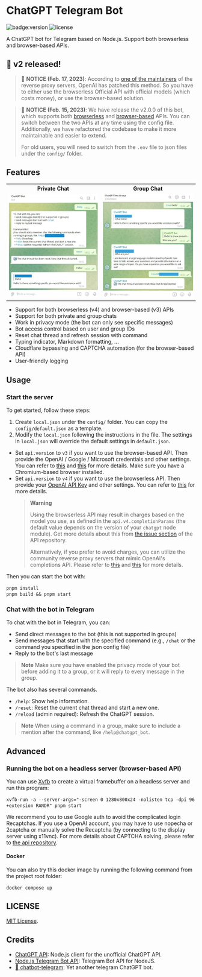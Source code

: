 # ChatGPT Telegram Bot

![badge:version](https://img.shields.io/badge/version-2.0.0-brightgreen)
![license](https://img.shields.io/badge/license-MIT-green)

A ChatGPT bot for Telegram based on Node.js. Support both browserless and browser-based APIs.

## 🎉 v2 released!

> 🔔 **NOTICE (Feb. 17, 2023)**: According to [one of the maintainers](https://github.com/waylaidwanderer/node-chatgpt-api#updates) of the reverse proxy servers, OpenAI has patched this method. So you have to either use the browserless Official API with official models (which costs money), or use the browser-based solution.

> 🔔 **NOTICE (Feb. 15, 2023)**: We have release the v2.0.0 of this bot, which supports both [browserless](https://github.com/transitive-bullshit/chatgpt-api) and [browser-based](https://github.com/transitive-bullshit/chatgpt-api/tree/v3) APIs. You can switch between the two APIs at any time using the config file. Additionally, we have refactored the codebase to make it more maintainable and easier to extend.
>
> For old users, you will need to switch from the `.env` file to json files under the `config/` folder.


## Features

<table>
  <tr>
    <th>Private Chat</th>
    <th>Group Chat</th>
  </tr>
  <tr>
    <td><img src="./assets/private_chat.jpg" /></td>
    <td><img src="./assets/group_chat.jpg" /></td>
  </tr>
</table>

- Support for both browserless (v4) and browser-based (v3) APIs
- Support for both private and group chats
- Work in privacy mode (the bot can only see specific messages)
- Bot access control based on user and group IDs
- Reset chat thread and refresh session with command
- Typing indicator, Markdown formatting, ...
- Cloudflare bypassing and CAPTCHA automation (for the browser-based API)
- User-friendly logging

## Usage

### Start the server

To get started, follow these steps:

1. Create `local.json` under the `config/` folder. You can copy the `config/default.json` as a template.
2. Modify the `local.json` following the instructions in the file. The settings in `local.json` will override the default settings in `default.json`.
  - Set `api.version` to `v3` if you want to use the browser-based API. Then provide the OpenAI / Google / Microsoft credentials and other settings. You can refer to [this](https://github.com/transitive-bullshit/chatgpt-api/tree/v3#authentication) and [this](https://github.com/transitive-bullshit/chatgpt-api/blob/v3/docs/classes/ChatGPTAPIBrowser.md#parameters) for more details. Make sure you have a Chromium-based browser installed.
  - Set `api.version` to `v4` if you want to use the browserless API. Then provide your [OpenAI API Key](https://platform.openai.com/overview) and other settings. You can refer to [this](https://github.com/transitive-bullshit/chatgpt-api/blob/main/docs/classes/ChatGPTAPI.md#parameters) for more details.
    > **Warning**
    >
    > Using the browserless API may result in charges based on the model you use, as defined in the `api.v4.completionParams` (the default value depends on the version of your `chatgpt` node module). Get more details about this from [the issue section](https://github.com/transitive-bullshit/chatgpt-api/issues) of the API repository.
    >
    > Alternatively, if you prefer to avoid charges, you can utilize the community reverse proxy servers that mimic OpenAI's completions API. Please refer to [this](https://github.com/transitive-bullshit/chatgpt-api/blob/main/demos/demo-reverse-proxy.ts) and [this](https://github.com/waylaidwanderer/node-chatgpt-api#using-a-reverse-proxy) for more details.

Then you can start the bot with:

```shell
pnpm install
pnpm build && pnpm start
```

### Chat with the bot in Telegram

To chat with the bot in Telegram, you can:

- Send direct messages to the bot (this is not supported in groups)
- Send messages that start with the specified command (e.g., `/chat` or the command you specified in the json config file)
- Reply to the bot's last message

> **Note** Make sure you have enabled the privacy mode of your bot before adding it to a group, or it will reply to every message in the group.

The bot also has several commands.

- `/help`: Show help information.
- `/reset`: Reset the current chat thread and start a new one.
- `/reload` (admin required): Refresh the ChatGPT session.

> **Note** When using a command in a group, make sure to include a mention after the command, like `/help@chatgpt_bot`.


## Advanced

### Running the bot on a headless server (browser-based API)

You can use [Xvfb](https://www.x.org/releases/X11R7.6/doc/man/man1/Xvfb.1.xhtml) to create a virtual framebuffer on a headless server and run this program:

```shell
xvfb-run -a --server-args="-screen 0 1280x800x24 -nolisten tcp -dpi 96 +extension RANDR" pnpm start
```

We recommend you to use Google auth to avoid the complicated login Recaptchas. If you use a OpenAI account, you may have to use nopecha or 2captcha or manually solve the Recaptcha (by connecting to the display server using x11vnc). For more details about CAPTCHA solving, please refer to [the api repository](https://github.com/transitive-bullshit/chatgpt-api/tree/v3#captchas).

#### Docker

You can also try this docker image by running the following command from the project root folder:

```shell
docker compose up
```

## LICENSE

[MIT License](LICENSE).

## Credits

- [ChatGPT API](https://github.com/transitive-bullshit/chatgpt-api): Node.js client for the unofficial ChatGPT API.
- [Node.js Telegram Bot API](https://github.com/yagop/node-telegram-bot-api): Telegram Bot API for NodeJS.
- [🤖️ chatbot-telegram](https://github.com/Ciyou/chatbot-telegram): Yet another telegram ChatGPT bot.
